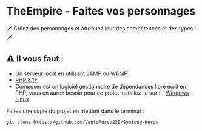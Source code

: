 # TheEmpire - Faites vos personnages 

🗡️ Créez des personnages et attribuez leur des compétences et des types ! 🗡️

## :warning: Il vous faut :

 - Un serveur local en utilisant [LAMP](https://doc.ubuntu-fr.org/lamp) ou [WAMP](https://www.wampserver.com/)
 - [PHP 8.1+](https://www.php.net/downloads)
 - Composer est un logiciel gestionnaire de dépendances libre écrit en PHP, vous en aurez besoin pour ce projet installez-le sur : 
        - [Windows](https://getcomposer.org/)
        - [Linux](https://www.digitalocean.com/community/tutorials/how-to-install-and-use-composer-on-ubuntu-20-04-fr)

Faites une copie du projet en mettant dans le terminal :

```git clone https://github.com/VentoAureo230/Symfony-Heros```
